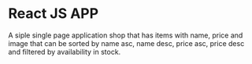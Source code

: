 # React JS APP
A siple single page application shop that has items with name, price and image 
that can be sorted by name asc, name desc, price asc, price desc 
and filtered by availability in stock.
